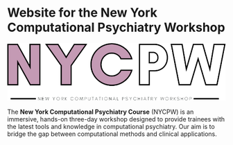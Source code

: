 # Website for the New York Computational Psychiatry Workshop

![logo](img/logo-alt.png)

The <b>New York Computational Psychiatry Course</b> (NYCPW) is an immersive, hands-on three-day workshop designed to provide trainees with the latest tools and knowledge in computational psychiatry. Our aim is to bridge the gap between computational methods and clinical applications.
